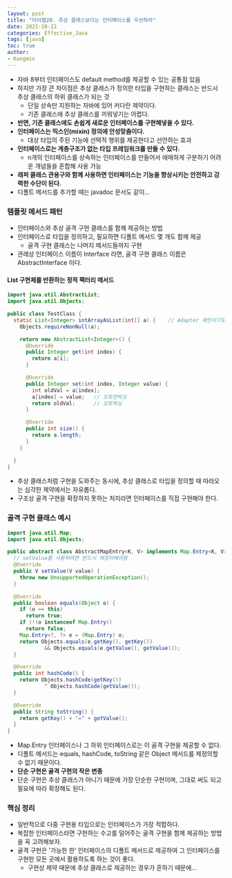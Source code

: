 ```yaml
---
layout: post
title: "아이템20. 추상 클래스보다는 인터페이스를 우선하라"
date: 2021-10-22
categories: Effective_Java
tags: [java]
toc: true
author:
- Kangmin
---
```



- 자바 8부터 인터페이스도 default method를 제공할 수 있는 공통점 있음
- 하지만 가장 큰 차이점은 추상 클래스가 정의한 타입을 구현하는 클래스는 반드시 추상 클래스의 하위 클래스가 되는 것
  - 단일 상속만 지원하는 자바에 있어 커다란 제약이다.
  - 기존 클래스에 추상 클래스를 끼워넣기는 어렵다.
- **반면, 기존 클래스에도 손쉽게 새로운 인터페이스를 구현해넣을 수 있다.**
- **인터페이스는 믹스인(mixin) 정의에 안성맞춤이다.**
  - 대상 타입의 주된 기능에 선택적 행위를 제공한다고 선언하는 효과
- **인터페이스로는 계층구조가 없는 타입 프레임워크를 만들 수 있다.**
  - n개의 인터페이스를 상속하는 인터페이스를 만들어서 애매하게 구분하기 어려운 개념들을 혼합해 사용 가능
- **래퍼 클래스 관용구와 함께 사용하면 인터페이스는 기능을 향상시키는 안전하고 강력한 수단이 된다.**
- 디폴트 메서드를 추가할 때는 javadoc 문서도 같이...

### 템플릿 메서드 패턴
- 인터페이스와 추상 골격 구현 클래스를 함께 제공하는 방법
- 인터페이스로 타입을 정의하고, 필요하면 디폴트 메서드 몇 개도 함께 제공
  - 골격 구현 클래스는 나머지 메서드들까지 구현
- 관례상 인터페이스 이름이 Interface 라면, 골격 구현 클래스 이름은 AbstractInterface 이다.

#### List 구현체를 반환하는 정적 팩터리 메서드

```java
import java.util.AbstractList;
import java.util.Objects;

public class TestClass {
  static List<Integer> intArrayAsList(int[] a) {    // Adapter 패턴이기도 하다.
    Objects.requireNonNull(a);

    return new AbstractList<Integer>() {
      @Override
      public Integer get(int index) {
        return a[i];
      }

      @Override
      public Integer set(int index, Integer value) {
        int oldVal = a[index];
        a[index] = value;   // 오토언박싱
        return oldVal;      // 오토박싱
      }

      @Override
      public int size() {
        return a.length;
      }
    }

  }
}
```

- 추상 클래스처럼 구현을 도와주는 동시에, 추상 클래스로 타입을 정의할 때 따라오는 심각한 제약에서는 자유롭다.
- 구조상 골격 구현을 확장하지 못하는 처지라면 인터페이스를 직접 구현해야 한다.

### 골격 구현 클래스 예시

```java
import java.util.Map;
import java.util.Objects;

public abstract class AbstractMapEntry<K, V> implements Map.Entry<K, V> {
  // setValue를 사용하려면 반드시 재정의해야함
  @Override
  public V setValue(V value) {
    throw new UnsupportedOperationException();
  }

  @Override
  public boolean equals(Object o) {
    if (o == this)
      return true;
    if (!(o instanceof Map.Entry))
      return false;
    Map.Entry<?, ?> e = (Map.Entry) o;
    return Objects.equals(e.getKey(), getKey())
            && Objects.equals(e.getValue(), getValue());
  }

  @Override
  public int hashCode() {
    return Objects.hashCode(getKey())
            ^ Objects.hashCode(getValue());
  }

  @Override
  public String toString() {
    return getKey() + "=" + getValue();
  }
}
```

- Map.Entry 인터페이스나 그 하위 인터페이스로는 이 골격 구현을 제공할 수 없다.
- 디폴트 메서드는 equals, hashCode, toString 같은 Object 메서드를 제정의할 수 없기 때문이다.
- **단순 구현은 골격 구현의 작은 변종**
- 단순 구현은 추상 클래스가 아니기 때문에 가장 단순한 구현이며, 그대로 써도 되고 필요에 따라 확장해도 된다.

### 핵심 정리
- 일반적으로 다중 구현용 타입으로는 인터페이스가 가장 적합하다.
- 복잡한 인터페이스라면 구현하는 수고를 덜어주는 골격 구현을 함께 제공하는 방법을 꼭 고려해보자.
- 골격 구현은 '가능한 한' 인터페이스의 디폴트 메서드로 제공하여 그 인터페이스를 구현한 모든 곳에서 활용하도록 하는 것이 좋다.
  - 구현상 제약 때문에 추상 클래스로 제공하는 경우가 흔하기 때문에...
